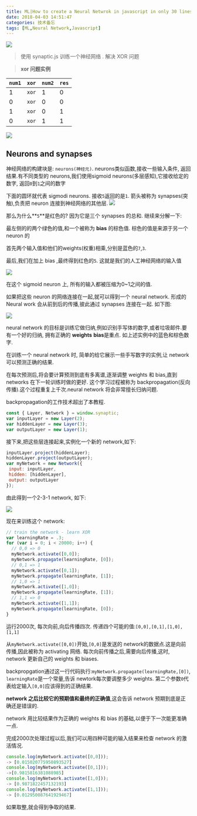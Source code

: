 ```yaml
---
title: ML|How to create a Neural Netwrok in javascript in only 30 lines of codes
date: 2018-04-03 14:51:47
categories: 技术备忘
tags: [ML,Neural Network,Javascript]
---
```


![](https://ws1.sinaimg.cn/large/006tNc79gy1fpzgww6xjdj30zk0iwwn6.jpg)

>使用 synaptic.js 训练一个神经网络 . 解决 XOR  问题

> **xor 问题实例** 

| `num1` |`xor`  |`num2` |`res`  |
|:--|:--|:--|:--|
| 1 |`xor`  |1 |0  |
| 0 |`xor`  |0  |0  |
| 1 |`xor`  |0  |1  |
|  0|`xor`  |1  |1  |




![](https://ws4.sinaimg.cn/large/006tNc79gy1fpzgvth35qj31jk0qn0zb.jpg)

## Neurons and synapses

神经网络的构建块是: `neurons(神经元)`.  neurons类似函数,接收一些输入条件, 返回结果.有不同类型的 neurons,我们使用sigmoid neurons(多层感知),它接收给定的数字, 返回`0`到`1`之间的数字

下面的圆环就代表 sigmodi neurons. 接收`5`返回的是`1`. 箭头被称为 synapses(突触),负责把 neuron 连接到神经网络的其他层.
![](https://ws2.sinaimg.cn/large/006tNc79gy1fpzhcacdmgj30w50b73z3.jpg)

那么为什么**`5`**是红色的? 因为它是三个 synapses 的总和. 继续来分解一下:

最左侧的的两个绿色的值,和一个被称为 **bias** 的棕色值. 棕色的值是来源于另一个 neuron 的

首先两个输入值和他们的weights(权重)相乘,分别是蓝色的`7`,`3`. 

最后,我们在加上 bias ,最终得到红色的`5`. 这就是我们的人工神经网络的输入值

![](https://ws1.sinaimg.cn/large/006tNc79gy1fpzhnnvuryj30zm0c4glq.jpg)

在这个 sigmoid neuron 上, 所有的输入都被压缩为0~1之间的值.

如果把这些 neuron 的网络连接在一起,就可以得到一个 neural network. 形成的Neural work 会从前到后的传播,彼此通过 synapses 连接在一起. 如下图:

![](https://ws3.sinaimg.cn/large/006tNc79gy1fpzhruvj9uj309q08pt9c.jpg)


neural network 的目标是训练它做归纳,例如识别手写体的数字,或者垃圾邮件.要有一个好的归纳, 拥有正确的 **weights** **bias**是重点. 如上述实例中的蓝色和棕色数字.

在训练一个 neural network 时, 简单的给它展示一些手写数字的实例,让 network 可以预测正确的结果.

在每次预测后,将会要计算预测到底有多离谱,逐渐调整 weights 和 bias,直到 networks 在下一轮训练时做的更好. 这个学习过程被称为 backpropagation(反向传播).这个过程重复上千次.neural network 将会非常擅长归纳问题. 

backpropagation的工作技术超出了本教程.


```js
const { Layer, Network } = window.synaptic;
var inputLayer = new Layer(2);
var hiddenLayer = new Layer(3);
var outputLayer = new Layer(1);
```

接下来,把这些层连接起来,实例化一个新的 network,如下:

```js
inputLayer.project(hiddenLayer);
hiddenLayer.project(outputLayer);
var myNetwork = new Network({
 input: inputLayer,
 hidden: [hiddenLayer],
 output: outputLayer
});
```


由此得到一个2-3-1 network, 如下:

![](https://ws1.sinaimg.cn/large/006tNc79gy1fpzici19krj30sg0lcad7.jpg)


现在来训练这个 network:

```js
// train the network - learn XOR
var learningRate = .3;
for (var i = 0; i < 20000; i++) {
  // 0,0 => 0
  myNetwork.activate([0,0]);
  myNetwork.propagate(learningRate, [0]);
  // 0,1 => 1
  myNetwork.activate([0,1]);
  myNetwork.propagate(learningRate, [1]);
  // 1,0 => 1
  myNetwork.activate([1,0]);
  myNetwork.propagate(learningRate, [1]);
  // 1,1 => 0
  myNetwork.activate([1,1]);
  myNetwork.propagate(learningRate, [0]);
}
```

运行2000次, 每次向前,向后传播四次. 传递四个可能的值:`[0,0],[0,1],[1,0],[1,1]`

从`myNetwork.activate([0,0])`开始,`[0,0]`是发送的 network的数据点.这是向前传播,因此被称为 activating 网络. 每次向前传播之后,需要向后传播,这时, network 更新自己的 weights 和 biases.

backpropgation通过这一行代码执行:`myNetwork.propagate(learningRate,[0])`, `learningRate`是一个常量,告诉 newtork每次要调整多少 weights. 第二个参数`0`代表给定输入`[0,0]`应该得到的正确结果. 

**network 之后比较它的预期值和最终的正确值**,这会告诉 network 预期到底是正确还是错误的. 

network 用比较结果作为正确的 weights 和 bias 的基础,以便于下一次能更准确一点.

完成2000次处理过程以后,我们可以用四种可能的输入结果来检查 network 的激活情况.

```js
console.log(myNetwork.activate([0,0])); 
-> [0.015020775950893527]
console.log(myNetwork.activate([0,1]));
->[0.9815816381088985]
console.log(myNetwork.activate([1,0]));
-> [0.9871822457132193]
console.log(myNetwork.activate([1,1]));
-> [0.012950087641929467]
```



如果取整,就会得到争取的结果. 


